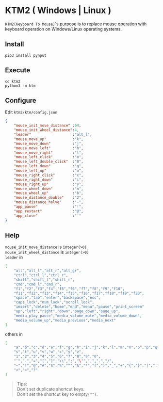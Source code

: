 # KTM2 ( Windows | Linux )
`KTM2(Keyboard To Mouse)`'s purpose is to replace mouse operation with keyboard operation on Windows/Linux operating systems.
## Install
```shell
pip3 install pynput
```
## Execute
```shell
cd ktm2
python3 -m ktm
```
## Configure
Edit `ktm2/ktm/config.json`
```json
{
    "mouse_init_move_distance" :64,
    "mouse_init_wheel_distance":4,
    "leader"                   :"alt_l",
    "mouse_move_up"            :"k",
    "mouse_move_down"          :"j",
    "mouse_move_left"          :"h",
    "mouse_move_right"         :"l",
    "mouse_left_click"         :"o",
    "mouse_left_double_click"  :"8",
    "mouse_left_down"          :"g",
    "mouse_left_up"            :"u",
    "mouse_right_click"        :"x",
    "mouse_right_down"         :"i",
    "mouse_right_up"           :"y",
    "mouse_wheel_down"         :"n",
    "mouse_wheel_up"           :"b",
    "mouse_distance_double"    :"2",
    "mouse_distance_halve"     :"-",
    "app_pause"                :"!",
    "app_restart"              :"@",
    "app_close"                :"`"
}
```
## Help
`mouse_init_move_distance` is `integer(>0)`  
`mouse_init_wheel_distance` is `integer(>0)`  
`leader` in
```json
[
    "alt","alt_l","alt_r","alt_gr",
    "ctrl","ctrl_l","ctrl_r",
    "shift","shift_l","shift_r",
    "cmd","cmd_l","cmd_r",
    "f1","f2","f3","f4","f5","f6","f7","f8","f9","f10",
    "f11","f12","f13","f14","f15","f16","f17","f18","f19","f20",
    "space","tab","enter","backspace","esc",
    "caps_lock","num_lock","scroll_lock",
    "insert","delete","home","end","menu","pause","print_screen"
    "up","left","right","down","page_down","page_up",
    "media_play_pause","media_volume_mute","media_volume_down",
    "media_volume_up","media_previous","media_next"
]
```
others in
```json
[
    "a","b","c","d","e","f","g","h","i","j","k","l","m","n","o","p","q","r",
    "s","t","u","v","w","x","y","z",
    "1","2","3","4","5","6","7","8","9","0",
    "`","-","=","[","]","\\",";","\'",",",".","/",
    "~","!","@","#","$","%","^","&","*","(",")","_","+","{","}","|",":","\"",
    "<",">","?"
]
```
> Tips:  
> Don't set duplicate shortcut keys.  
> Don't set the shortcut key to empty`("")`.  
